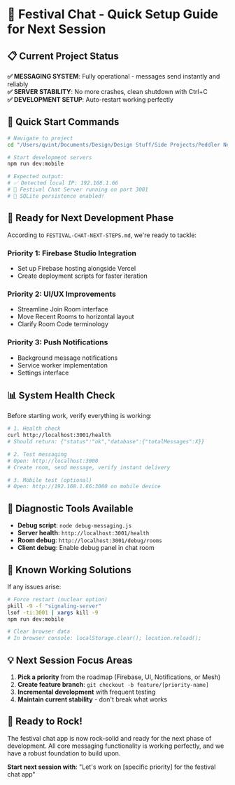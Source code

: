 # 🎪 Festival Chat - Quick Setup Guide for Next Session

## 📋 Current Project Status

**✅ MESSAGING SYSTEM**: Fully operational - messages send instantly and reliably  
**✅ SERVER STABILITY**: No more crashes, clean shutdown with Ctrl+C  
**✅ DEVELOPMENT SETUP**: Auto-restart working perfectly  

## 🚀 Quick Start Commands

```bash
# Navigate to project
cd "/Users/qvint/Documents/Design/Design Stuff/Side Projects/Peddler Network App/festival-chat"

# Start development servers
npm run dev:mobile

# Expected output:
# ✅ Detected local IP: 192.168.1.66
# 🎵 Festival Chat Server running on port 3001
# 💾 SQLite persistence enabled!
```

## 🎯 Ready for Next Development Phase

According to `FESTIVAL-CHAT-NEXT-STEPS.md`, we're ready to tackle:

### **Priority 1: Firebase Studio Integration** 
- Set up Firebase hosting alongside Vercel
- Create deployment scripts for faster iteration

### **Priority 2: UI/UX Improvements**
- Streamline Join Room interface
- Move Recent Rooms to horizontal layout
- Clarify Room Code terminology

### **Priority 3: Push Notifications**
- Background message notifications
- Service worker implementation
- Settings interface

## 📊 System Health Check

Before starting work, verify everything is working:

```bash
# 1. Health check
curl http://localhost:3001/health
# Should return: {"status":"ok","database":{"totalMessages":X}}

# 2. Test messaging
# Open: http://localhost:3000
# Create room, send message, verify instant delivery

# 3. Mobile test (optional)
# Open: http://192.168.1.66:3000 on mobile device
```

## 🔧 Diagnostic Tools Available

- **Debug script**: `node debug-messaging.js`
- **Server health**: `http://localhost:3001/health`
- **Room debug**: `http://localhost:3001/debug/rooms`
- **Client debug**: Enable debug panel in chat room

## 🐛 Known Working Solutions

If any issues arise:

```bash
# Force restart (nuclear option)
pkill -9 -f "signaling-server"
lsof -ti:3001 | xargs kill -9
npm run dev:mobile

# Clear browser data
# In browser console: localStorage.clear(); location.reload();
```

## 💡 Next Session Focus Areas

1. **Pick a priority** from the roadmap (Firebase, UI, Notifications, or Mesh)
2. **Create feature branch**: `git checkout -b feature/[priority-name]`
3. **Incremental development** with frequent testing
4. **Maintain current stability** - don't break what works

## 🎪 Ready to Rock!

The festival chat app is now rock-solid and ready for the next phase of development. All core messaging functionality is working perfectly, and we have a robust foundation to build upon.

**Start next session with**: "Let's work on [specific priority] for the festival chat app"
